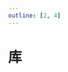 ```yaml
---
outline: [2, 4]
---
```


# 库

<script setup>
import ACardLinks from '../../.vitepress/components/ACardLinks.vue'

import { LIBS_DATA } from '../../.vitepress/data/libs'
</script>

<ACardLinks v-for="{title, items} in LIBS_DATA" :title="title" :items="items" :long="true" />
